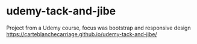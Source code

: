 # udemy-tack-and-jibe
Project from a Udemy course, focus was bootstrap and responsive design
https://carteblanchecarriage.github.io/udemy-tack-and-jibe/
